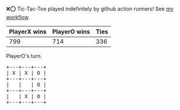 :x::o: Tic-Tac-Toe played indefinitely by github action runners! See [my workflow](.github/workflows/play.yaml).

|PlayerX wins|PlayerO wins|Ties|
|-|-|-|
|799|714|336|

PlayerO's turn.

<pre>
+---+---+---+
| X | X | O |
+---+---+---+
|   |   | O |
+---+---+---+
|   | X | O |
+---+---+---+
</pre>